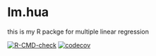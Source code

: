 # lm.hua
this is my R packge for multiple linear regression

<!-- badges: start -->
[![R-CMD-check](https://github.com/huajiangyy/lm.hua/workflows/R-CMD-check/badge.svg)](https://github.com/huajiangyy/lm.hua/actions)
[![codecov](https://codecov.io/gh/huajiangyy/lm.hua/branch/main/graph/badge.svg?token=0QR22G90FB)](https://codecov.io/gh/huajiangyy/lm.hua)
<!-- badges: end -->
